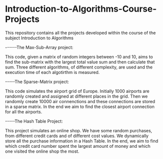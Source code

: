 # Introduction-to-Algorithms-Course-Projects
This repository contains all the projects developed within the course of the subject Introduction to Algorithms

------The Max-Sub-Array project:

This code, given a matrix of random integers between -10 and 10, aims to find the sub-matrix with the largest total value sum and then 
calculate that sum. Three different algorithms, of different complexity, are used and the execution time of each algotirthm is measured.

-----The Sparse-Matrix project:

This code simulates the airport grid of Europe. Initially 1000 airports are randomly created and assigned at different places in the grid.
Then we randomly create 10000 air connenctions and these connections are stored in a sparse matrix. In the end we aim to find the closest 
airport connection for all the airports.

-----The Hash Table Project:

This project simulates an online shop. We have some random purchases, from different credit cards and of different cost values. We dynamically store all the purchase information in a Hash Table. In the end, we aim to find which credit card number spent the largest amount of money and which one visited the online shop the most.
